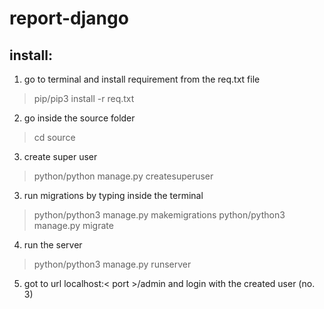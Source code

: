 # report-django

## install:
1. go to terminal and install requirement from the req.txt file 
> pip/pip3 install -r req.txt
2. go inside the source folder
> cd source
3. create super user
> python/python manage.py createsuperuser
3. run migrations by typing inside the terminal
> python/python3 manage.py makemigrations
> python/python3 manage.py migrate
4. run the server
> python/python3 manage.py runserver
5. got to url localhost:< port >/admin and login with the created user (no. 3)
